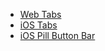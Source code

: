 - [Web Tabs](#/controls/web/Tabs)
- [iOS Tabs](#/controls/ios/Tabs)
- [iOS Pill Button Bar](#/controls/ios/pillbuttonbar)
